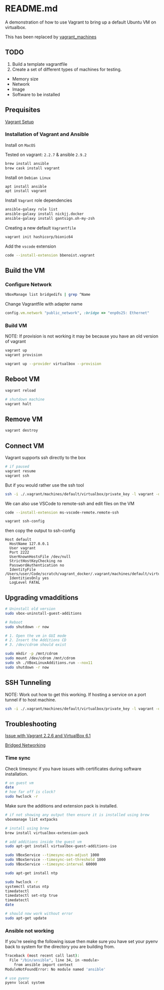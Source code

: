 # README.md
A demonstration of how to use Vagrant to bring up a default Ubuntu VM on virtualbox. 

This has been replaced by [vagrant_machines](https://github.com/chrisguest75/vagrant_machines)

## TODO
1. Build a template vagrantfile
1. Create a set of different types of machines for testing.  
  * Memory size
  * Network
  * Image
  * Software to be installed 

## Prequisites
[Vagrant Setup](https://www.vagrantup.com/intro/getting-started/project_setup.html)

### Installation of Vagrant and Ansible
Install on `MacOS` 

Tested on vagrant: `2.2.7` & ansible `2.9.2`

```sh
brew install ansible
brew cask install vagrant
```

Install on `Debian Linux`
```sh
apt install ansible
apt install vagrant
```

Install `Vagrant` role dependencies
```sh
ansible-galaxy role list
ansible-galaxy install nickjj.docker
ansible-galaxy install gantsign.oh-my-zsh 
```

Creating a new default `Vagrantfile`
```sh
vagrant init hashicorp/bionic64
```

Add the `vscode` extension
```sh
code --install-extension bbenoist.vagrant
```

## Build the VM

### Configure Network
```sh
VBoxManage list bridgedifs | grep ^Name
```

Change Vagrantfile with adapter name
```ruby
config.vm.network "public_network", :bridge => "enp0s25: Ethernet"
```

### Build VM
NOTE: If provision is not working it may be because you have an old version of vagrant 
```sh
vagrant up
vagrant provision
```

```sh
vagrant up --provider virtualbox --provision
```

## Reboot VM
```sh
vagrant reload

# shutdown machine
vagrant halt
```

## Remove VM
```sh
vagrant destroy
```
## Connect VM 
Vagrant supports ssh directly to the box
```sh
# if paused
vagrant resume
vagrant ssh
```

But if you would rather use the ssh tool
```sh
ssh -i ./.vagrant/machines/default/virtualbox/private_key -l vagrant -o StrictHostKeyChecking=no -p 2222 127.0.0.1
```

We can also use VSCode to remote-ssh and edit files on the VM
```sh
code --install-extension ms-vscode-remote.remote-ssh
```

```sh
vagrant ssh-config
``` 
then copy the output to ssh-config

```
Host default
  HostName 127.0.0.1
  User vagrant
  Port 2222
  UserKnownHostsFile /dev/null
  StrictHostKeyChecking no
  PasswordAuthentication no
  IdentityFile /Users/user/Code/scratch/vagrant_docker/.vagrant/machines/default/virtualbox/private_key
  IdentitiesOnly yes
  LogLevel FATAL
```

## Upgrading vmadditions

```sh
# Uninstall old version
sudo vbox-uninstall-guest-additions

# Reboot
sudo shutdown -r now

# 1. Open the vm in GUI mode
# 2. Insert the Additions CD 
# 3. /dev/cdrom should exist

sudo mkdir -p /mnt/cdrom
sudo mount /dev/cdrom /mnt/cdrom
sudo sh ./VBoxLinuxAdditions.run --nox11
sudo shutdown -r now

```


## SSH Tunneling
NOTE: Work out how to get this working.
If hosting a service on a port tunnel if to host machine. 
```sh
ssh -i ./.vagrant/machines/default/virtualbox/private_key -l vagrant -o StrictHostKeyChecking=no -p 2222 -L 8080:127.0.0.1:8080 -N 127.0.0.1 -v
```

## Troubleshooting

[Issue with Vagrant 2.2.6 and VirtualBox 6.1](https://github.com/oracle/vagrant-boxes/issues/178)

[Bridged Networking](https://github.com/daftlabs/creed/wiki/Set-up-Vagrant-network-bridge)

### Time sync
Check timesync if you have issues with certificates during software installation.  

```sh
# on guest vm 
date
# hoe far off is clock?
sudo hwclock -r
```

Make sure the additions and extension pack is installed.   
```sh
# if not showing any output then ensure it is installed using brew
vboxmanage list extpacks   

# install using brew 
brew install virtualbox-extension-pack
```


```sh
# add additions inside the guest vm
sudo apt-get install virtualbox-guest-additions-iso 

sudo VBoxService --timesync-min-adjust 1000
sudo VBoxService --timesync-set-threshold 1000
sudo VBoxService --timesync-interval 60000

sudo apt-get install ntp

sudo hwclock -r
systemctl status ntp
timedatectl
timedatectl set-ntp true
timedatectl
date

# should now work without error
sudo apt-get update
```

### Ansible not working
If you're seeing the following issue then make sure you have set your pyenv back to system for the directory you are building from.  
```sh
Traceback (most recent call last):
  File "/bin/ansible", line 34, in <module>
    from ansible import context
ModuleNotFoundError: No module named 'ansible'

# use pyenv
pyenv local system
```
